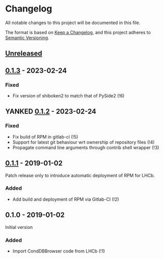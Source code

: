# Changelog
All notable changes to this project will be documented in this file.

The format is based on [Keep a Changelog](https://keepachangelog.com/en/1.0.0/),
and this project adheres to [Semantic Versioning](https://semver.org/spec/v2.0.0.html).

## [Unreleased][]

## [0.1.3][] - 2023-02-24

### Fixed
- Fix version of shiboken2 to match that of PySide2 (!6)

## **YANKED** [0.1.2][] - 2023-02-24

### Fixed
- Fix build of RPM in gitlab-ci (!5)
- Support for latest git behaviour wrt ownership of repository files (!4)
- Propagate command line arguments through contrib shell wrapper (!3)

## [0.1.1][] - 2019-01-02
Patch release only to introduce automatic deployment of RPM for LHCb.

### Added
- Add build and deployment of RPM via Gitlab-CI (!2)

## 0.1.0 - 2019-01-02
Initial version

### Added
- Import CondDBBrowser code from LHCb (!1)


[Unreleased]: https://gitlab.cern.ch/lhcb/CondDBBrowser/compare/0.1.3...master
[0.1.3]: https://gitlab.cern.ch/lhcb/CondDBBrowser/compare/0.1.2...0.1.3
[0.1.2]: https://gitlab.cern.ch/lhcb/CondDBBrowser/compare/0.1.1...0.1.2
[0.1.1]: https://gitlab.cern.ch/lhcb/CondDBBrowser/compare/0.1.0...0.1.1
